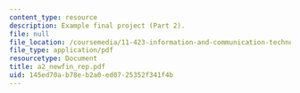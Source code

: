 ```yaml
---
content_type: resource
description: Example final project (Part 2).
file: null
file_location: /coursemedia/11-423-information-and-communication-technologies-in-community-development-spring-2004/145ed70ab78eb2a0ed0725352f341f4b_a2_newfin_rep.pdf
file_type: application/pdf
resourcetype: Document
title: a2_newfin_rep.pdf
uid: 145ed70a-b78e-b2a0-ed07-25352f341f4b
---
```

